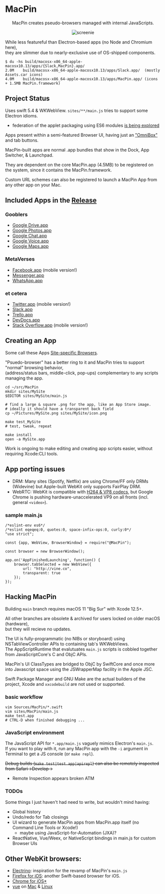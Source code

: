 # MacPin
<center>
MacPin creates pseudo-browsers managed with internal JavaScripts.  

![screenie](/dock_screenshot.png?raw=true "screen shot")  
</center>

While less featureful than Electron-based apps (no Node and Chromium here),   
they are slimmer due to nearly-exclusive use of OS-shipped components.  

```
$ du -hs build/macosx-x86_64-apple-macosx10.13/apps/{Slack,MacPin}.app/
2.0M	build/macosx-x86_64-apple-macosx10.13/apps/Slack.app/  (mostly Assets.car icons)
4.0M	build/macosx-x86_64-apple-macosx10.13/apps/MacPin.app/ (icons + 1.5MB MacPin.framework)
```

## Project Status
Uses swift 5.4 & WKWebView.
`sites/**/main.js` tries to support some Electron idioms.  
* federation of the applet packaging using ES6 modules [is being explored](https://github.com/kfix/MacPin/issues/31)

Apps present within a semi-featured Browser UI, having just an ["OmniBox"](https://www.chromium.org/user-experience/omnibox) and tab buttons.  

MacPin-built apps are normal .app bundles that show in the Dock, App Switcher, & Launchpad.  

They are dependent on the core MacPin.app (4.5MB) to be registered on the system, since it contains the MacPin.framework.  

Custom URL schemes can also be registered to launch a MacPin App from any other app on your Mac.  

## Included Apps in the [Release](https://github.com/kfix/MacPin/releases)

### Gooblers
* [Google Drive.app](https://drive.google.com)
* [Google Photos.app](https://photos.google.com)
* [Google Chat.app](https://chat.google.com)
* [Google Voice.app](https://voice.google.com)
* [Google Maps.app](https://www.google.com/maps)

### MetaVerses
* [Facebook.app](https://m.facebook.com/home.php) (mobile version!)
* [Messenger.app](https://www.messenger.com/hangouts)
* [WhatsApp.app](https://web.whatsapp.com)

### et cetera
* [Twitter.app](https://mobile.twitter.com) (mobile version!)
* [Slack.app](https://slack.com)
* [Trello.app](http://trello.com)
* [DevDocs.app](https://devdocs.io)
* [Stack Overflow.app](https://stackoverflow.com) (mobile version!)

## Creating an App
Some call these Apps [Site-specific Browsers](https://en.wikipedia.org/wiki/Site-specific_browser).  

"Psuedo-browser" has a better ring to it and MacPin tries to support "normal" browsing behavior,   
(address/status bars, middle-click, pop-ups) complementary to any scripts managing the app.  

```
cd ~/src/MacPin
mkdir sites/MySite
$EDITOR sites/MySite/main.js

# find a large & square .png for the app, like an App Store image.
# ideally it should have a transparent back field
cp ~/Pictures/MySite.png sites/MySite/icon.png

make test_MySite
# test, tweak, repeat

make install
open -a MySite.app
```

Work is ongoing to make editing and creating app scripts easier, without requiring Xcode:CLI tools.

## App porting issues

* DRM: Many sites (Spotify, Netflix) are using Chrome/FF only DRMs (Widevine) but Apple-built WebKit only supports FairPlay DRM.
* WebRTC: WebKit is compatible with [H264 & VP8 codecs](https://webkit.org/blog/8672/on-the-road-to-webrtc-1-0-including-vp8/), but Google Chrome is pushing hardware-unaccelerated VP9 on all fronts (incl. general `<video>`).

### sample main.js
```
/*eslint-env es6*/
/*eslint eqeqeq:0, quotes:0, space-infix-ops:0, curly:0*/
"use strict";

const {app, WebView, BrowserWindow} = require("@MacPin");

const browser = new BrowserWindow();

app.on('AppFinishedLaunching', function() {
	browser.tabSelected = new WebView({
		url: "http://vine.co",
		transparent: true
	});
});
```

## Hacking MacPin
Building `main` branch requires macOS 11 "Big Sur" with Xcode 12.5+.

All other branches are obsolete & archived for users locked on older macOS (hardware),  
but they will recieve no updates.  

The UI is fully-programmatic (no NIBs or storyboard) using NSTabViewController APIs to containing tab's WKWebViews.   
The AppScriptRuntime that evalutuates `main.js` scripts is cobbled together from JavaScriptCore's C and ObjC APIs.  

MacPin's UI ClassTypes are bridged to ObjC by SwiftCore and once more into Javascript space using the JSWrapperMap facility in the Apple JSC.  

Swift Package Manager and GNU Make are the actual builders of the project, Xcode and `xxcodebuild` are not used or supported.  

### basic workflow
```
vim Sources/MacPin/*.swift
vim sites/MacPin/main.js
make test.app
# CTRL-D when finished debugging ...
```

### JavaScript environment
The JavaScript API for `*.app/main.js` vaguely mimics Electron's `main.js`.  
If you want to play with it, run any MacPin app with the `-i` argument in Terminal to get a JS console (or `make repl`).  

~~Debug builds (`make test|test.app|apirepl`) can also be remotely inspected from Safari->Develop-><ComputerName>~~
* Remote Inspection appears broken ATM

### TODOs
Some things I just haven't had need to write, but wouldn't mind having:

* Global history
* Undo/redo for Tab closings
* UI wizard to generate MacPin apps from MacPin.app itself (no Command Line Tools or Xcode!)
  * maybe using JavaScript-for-Automation (JXA)?
* ReactNative, Vue/Weex, or NativeScript bindings in main.js for custom Browser UIs

## Other WebKit browsers:

* [Electrino](https://github.com/pojala/Electrino): inspiration for the revamp of MacPin's `main.js`
* [Firefox for iOS](https://github.com/mozilla/firefox-ios/): another Swift-based browser for iOS.
* [Chrome for iOS](https://chromium.googlesource.com/chromium/src/+/master/docs/ios/build_instructions.md)[*](https://chromium.googlesource.com/chromium/src.git/+/master/ios/chrome/app/main_application_delegate.mm)
* [yue](https://github.com/yue/yue-sample-apps/tree/master/browser) on [Mac](https://github.com/yue/yue/blob/master/nativeui/mac/browser_mac.mm) & [Linux](https://github.com/yue/yue/blob/master/nativeui/gtk/browser_gtk.cc)
